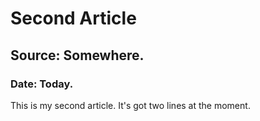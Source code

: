 # Second Article
## Source: Somewhere.
### Date: Today.

This is my second article.
It's got two lines at the moment.
